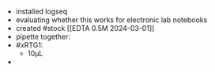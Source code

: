 - installed logseq
- evaluating whether this works for electronic lab notebooks
- created #stock [[EDTA 0.5M 2024-03-01]]
- pipette together:
- #xRTG1:
	- 10µL
-